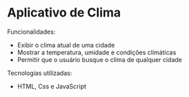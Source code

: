 # Aplicativo de Clima

Funcionalidades:
- Exibir o clima atual de uma cidade
- Mostrar a temperatura, umidade e condições climáticas
- Permitir que o usuário busque o clima de qualquer cidade

Tecnologias utilizadas:
- HTML, Css e JavaScript
